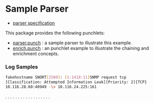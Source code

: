 # Sample Parser

* [parser specification](./MANIFEST.yml)

This package provides the following punchlets: 

* [parser.punch](./parser.punch) : a sample parser to illustrate this example.
* [enrich.punch](./enrich.punch) : an punchlet example to illustrate the chaining and enrichment concepts.

### Log Samples

```bash
fakehostname SNORT[2500]: [1:1418:11]SNMP request tcp
[Classification: Attempted Information Leak][Priority: 2]{TCP}
10.116.28.60:40949 -\> 10.116.24.225:161
```

. . . . . . . . . . . . . . . . . .

